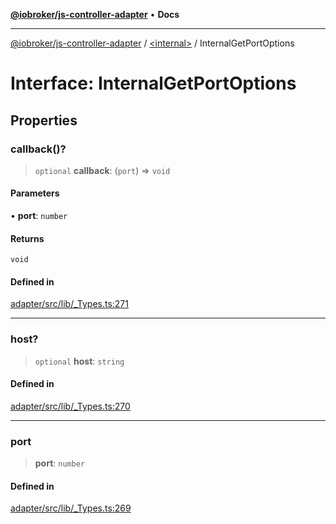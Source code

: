 [**@iobroker/js-controller-adapter**](../../README.md) • **Docs**

***

[@iobroker/js-controller-adapter](../../globals.md) / [\<internal\>](../README.md) / InternalGetPortOptions

# Interface: InternalGetPortOptions

## Properties

### callback()?

> `optional` **callback**: (`port`) => `void`

#### Parameters

• **port**: `number`

#### Returns

`void`

#### Defined in

[adapter/src/lib/\_Types.ts:271](https://github.com/ioBroker/ioBroker.js-controller/blob/fe9fbf6b684b474bc0dfc453eb28790be874895e/packages/adapter/src/lib/_Types.ts#L271)

***

### host?

> `optional` **host**: `string`

#### Defined in

[adapter/src/lib/\_Types.ts:270](https://github.com/ioBroker/ioBroker.js-controller/blob/fe9fbf6b684b474bc0dfc453eb28790be874895e/packages/adapter/src/lib/_Types.ts#L270)

***

### port

> **port**: `number`

#### Defined in

[adapter/src/lib/\_Types.ts:269](https://github.com/ioBroker/ioBroker.js-controller/blob/fe9fbf6b684b474bc0dfc453eb28790be874895e/packages/adapter/src/lib/_Types.ts#L269)
